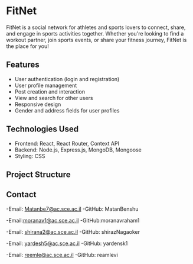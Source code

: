 
# FitNet

FitNet is a social network for athletes and sports lovers to connect, share, and engage in sports activities together. Whether you're looking to find a workout partner, join sports events, or share your fitness journey, FitNet is the place for you!

## Features

- User authentication (login and registration)
- User profile management
- Post creation and interaction
- View and search for other users
- Responsive design
- Gender and address fields for user profiles

## Technologies Used

- Frontend: React, React Router, Context API
- Backend: Node.js, Express.js, MongoDB, Mongoose
- Styling: CSS

## Project Structure


## Contact

-Email: Matanbe7@ac.sce.ac.il
-GitHub: MatanBenshu

-Email:moranav1@ac.sce.ac.il
-GitHub:moranavraham1

-Email: shirana2@ac.sce.ac.il
-GitHub: shirazNagaoker

-Email: yardesh5@ac.sce.ac.il
-GitHub: yardensk1

-Email: reemle@ac.sce.ac.il
-GitHub: reamlevi



